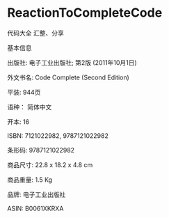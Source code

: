 # ReactionToCompleteCode
代码大全  汇整、分享

基本信息

出版社: 电子工业出版社; 第2版 (2011年10月1日)

外文书名: Code Complete (Second Edition)

平装: 944页

语种： 简体中文

开本: 16

ISBN: 7121022982, 9787121022982

条形码: 9787121022982

商品尺寸: 22.8 x 18.2 x 4.8 cm

商品重量: 1.5 Kg

品牌: 电子工业出版社

ASIN: B0061XKRXA
